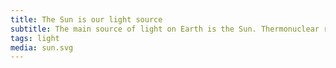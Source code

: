 ```yaml
---
title: The Sun is our light source
subtitle: The main source of light on Earth is the Sun. Thermonuclear reactions in its core produce high energy gamma-rays that are absorbed and converted into lower energy radiation by ionized atoms in its photosphere and chromosphere layers.
tags: light
media: sun.svg
---
```

